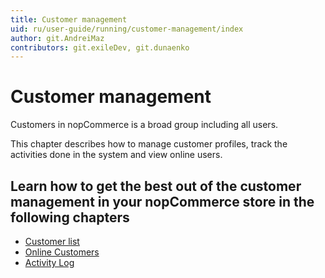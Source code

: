 ```yaml
---
title: Customer management
uid: ru/user-guide/running/customer-management/index
author: git.AndreiMaz
contributors: git.exileDev, git.dunaenko
---
```


# Customer management

Customers in nopCommerce is a broad group including all users.

This chapter describes how to manage customer profiles, track the activities done in the system and view online users.

## Learn how to get the best out of the customer management in your nopCommerce store in the following chapters

* [Customer list](xref:en/user-guide/running/customer-management/customer-list)
* [Online Customers](xref:en/user-guide/running/customer-management/online-customers)
* [Activity Log](xref:en/user-guide/running/customer-management/activity-log)
